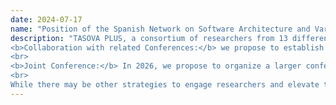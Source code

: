 ```yaml
---
date: 2024-07-17
name: "Position of the Spanish Network on Software Architecture and Variability (TASOVAPLUS) Regarding the Future of SPLC"
description: "TASOVA PLUS, a consortium of researchers from 13 different universities, is deeply concerned about the future of the Software Product Line Conference (SPLC), which one of our network nodes is organizing in 2025.<br>Our goal is to ensure that SPLC remains a leading and influential conference worldwide. To achieve this, we propose the following actions:<br>
<b>Collaboration with related Conferences:</b> we propose to establish connections with related conferences such as ICSR, VaMoS, GPCE, ConfWS, ECSA, and ICSA. By sharing experiences and concerns, we can strengthen the entire research community. Continuing the colocation efforts made so far is a good starting point in this direction. 
<br>
<b>Joint Conference:</b> In 2026, we propose to organize a larger conference by combining SPLC with ICSR and VaMoS. This joint effort will enhance participation and reputation.
<br>
While there may be other strategies to engage researchers and elevate the conference’s standing, we believe these two action points are critical for SPLC’s immediate future."
---
```

